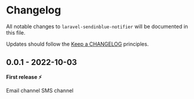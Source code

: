 # Changelog

All notable changes to `laravel-sendinblue-notifier` will be documented in this file.

Updates should follow the [Keep a CHANGELOG](http://keepachangelog.com/) principles.

## 0.0.1 - 2022-10-03

**First release ⚡️**

Email channel
SMS channel

